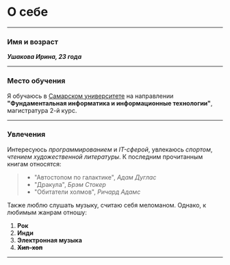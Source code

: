 # О себе
***
### Имя и возраст
***Ушакова Ирина, 23 года***
***
### Место обучения
Я обучаюсь в [Самарском университете](https://ssau.ru/) на направлении **"Фундаментальная информатика и информационные технологии"**, магистратура 2-й курс.
***
### Увлечения
Интересуюсь _программированием_ и _IT-сферой_, увлекаюсь _спортом_,  _чтением художественной литературы_.
К последним прочитанным книгам относятся:
> - "Автостопом по галактике", _Адам Дуглас_
> - "Дракула", _Брэм Стокер_
> - "Обитатели холмов", _Ричард Адамс_

Также люблю слушать музыку, считаю себя меломаном.
Однако, к любимым жанрам отношу:
1. __Рок__
1. __Инди__
1. __Электронная музыка__
1. __~~Хип-хоп~~__
***

